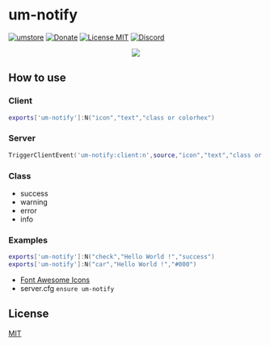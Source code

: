 # um-notify
[![umstore](https://cdn.discordapp.com/attachments/715130970294059088/1044857362617470986/Baslksz-3.png)](https://uyuyorumstore.com)
[![Donate](https://cdn.discordapp.com/attachments/715130970294059088/1044848075996405820/coffee.png)](https://www.buymeacoffee.com/uyuyorumcoffee)
[![License MIT](https://cdn.discordapp.com/attachments/715130970294059088/1044845854508449822/license.png)](https://choosealicense.com/licenses/mit/)
[![Discord](https://cdn.discordapp.com/attachments/715130970294059088/1044855172494532628/discord.png)](https://discord.gg/cf6wkBFeYV)




<p align="center">
  <img  src="https://i.hizliresim.com/4ryxcwy.png">
</p>

## How to use
### Client
 ```lua
exports['um-notify']:N("icon","text","class or colorhex")
```
### Server
 ```lua
TriggerClientEvent('um-notify:client:n',source,"icon","text","class or colorhex")
```
### Class
+ success
+ warning
+ error
+ info

### Examples
 ```lua
exports['um-notify']:N("check","Hello World !","success")
exports['um-notify']:N("car","Hello World !","#000")
```

+ [Font Awesome Icons](https://fontawesome.com/v5.15/icons)
+ server.cfg ```ensure um-notify```


## License
[MIT](https://choosealicense.com/licenses/mit/)
